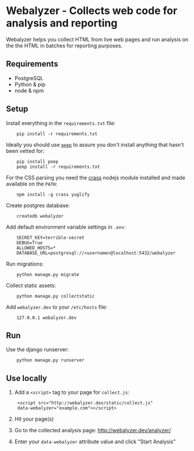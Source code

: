 Webalyzer - Collects web code for analysis and reporting
========================================================

Webalyzer helps you collect HTML from live web pages and run analysis
on the the HTML in batches for reporting purposes.


Requirements
------------

* PostgreSQL
* Python & pip
* node & npm

Setup
-----

Install everything in the `requirements.txt` file:

        pip install -r requirements.txt

Ideally you should use [`peep`](https://pypi.python.org/pypi/peep) to
assure you don't install anything that hasn't been vetted for:

        pip install peep
        peep install -r requirements.txt

For the CSS parsing you need the [crass](https://github.com/mattbasta/crass) nodejs module installed
and made available on the `PATH`:

        npm install -g crass yuglify

Create postgres database:

        createdb webalyzer

Add default environment variable settings in `.env`:
        
        SECRET_KEY=terrible-secret
        DEBUG=True
        ALLOWED_HOSTS=*
        DATABASE_URL=postgresql://<username>@localhost:5432/webalyzer

Run migrations:

        python manage.py migrate

Collect static assets:

        python manage.py collectstatic

Add `webalyzer.dev` to your `/etc/hosts` file:

        127.0.0.1 webalyzer.dev

Run
---

Use the django runserver:

        python manage.py runserver

Use locally
-----------

1. Add a `<script>` tag to your page for `collect.js`:

        <script src="http://webalyzer.dev/static/collect.js"
        data-webalyzer="example.com"></script>

2. Hit your page(s)

3. Go to the collected analysis page: http://webalyzer.dev/analyzer/

4. Enter your `data-webalyzer` attribute value and click "Start Analysis"
